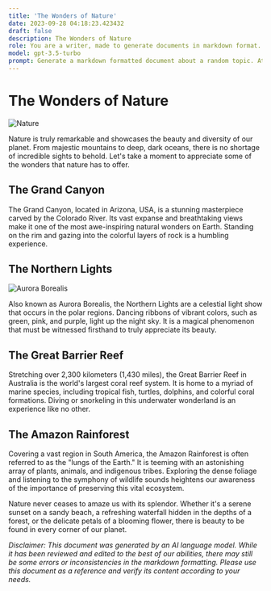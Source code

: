 ```yaml
---
title: 'The Wonders of Nature'
date: 2023-09-28 04:18:23.423432
draft: false
description: The Wonders of Nature
role: You are a writer, made to generate documents in markdown format. It is very important that all of the documents you generate are in valid markdown format.
model: gpt-3.5-turbo
prompt: Generate a markdown formatted document about a random topic. At the bottom, include a disclaimer explaining that the document was generated by you. The first line of the document should be the title. Make sure that the entire document is in proper markdown format, using a mix of various tags to make the document visually appealing.
---
```


# The Wonders of Nature

![Nature](https://images.unsplash.com/photo-1588341943457-66ba3e7679d6)

Nature is truly remarkable and showcases the beauty and diversity of our planet. From majestic mountains to deep, dark oceans, there is no shortage of incredible sights to behold. Let's take a moment to appreciate some of the wonders that nature has to offer.

## The Grand Canyon

The Grand Canyon, located in Arizona, USA, is a stunning masterpiece carved by the Colorado River. Its vast expanse and breathtaking views make it one of the most awe-inspiring natural wonders on Earth. Standing on the rim and gazing into the colorful layers of rock is a humbling experience.

## The Northern Lights

![Aurora Borealis](https://images.unsplash.com/photo-1461866228983-faac9ebb8a63)

Also known as Aurora Borealis, the Northern Lights are a celestial light show that occurs in the polar regions. Dancing ribbons of vibrant colors, such as green, pink, and purple, light up the night sky. It is a magical phenomenon that must be witnessed firsthand to truly appreciate its beauty.

## The Great Barrier Reef

Stretching over 2,300 kilometers (1,430 miles), the Great Barrier Reef in Australia is the world's largest coral reef system. It is home to a myriad of marine species, including tropical fish, turtles, dolphins, and colorful coral formations. Diving or snorkeling in this underwater wonderland is an experience like no other.

## The Amazon Rainforest

Covering a vast region in South America, the Amazon Rainforest is often referred to as the "lungs of the Earth." It is teeming with an astonishing array of plants, animals, and indigenous tribes. Exploring the dense foliage and listening to the symphony of wildlife sounds heightens our awareness of the importance of preserving this vital ecosystem.

Nature never ceases to amaze us with its splendor. Whether it's a serene sunset on a sandy beach, a refreshing waterfall hidden in the depths of a forest, or the delicate petals of a blooming flower, there is beauty to be found in every corner of our planet.

_Disclaimer: This document was generated by an AI language model. While it has been reviewed and edited to the best of our abilities, there may still be some errors or inconsistencies in the markdown formatting. Please use this document as a reference and verify its content according to your needs._